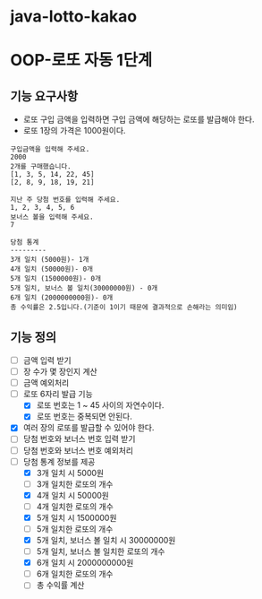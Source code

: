 # java-lotto-kakao

# OOP-로또 자동 1단계

## 기능 요구사항
- 로또 구입 금액을 입력하면 구입 금액에 해당하는 로또를 발급해야 한다.
- 로또 1장의 가격은 1000원이다.
```
구입금액을 입력해 주세요.
2000
2개를 구매했습니다.
[1, 3, 5, 14, 22, 45]
[2, 8, 9, 18, 19, 21]

지난 주 당첨 번호를 입력해 주세요.
1, 2, 3, 4, 5, 6
보너스 볼을 입력해 주세요.
7

당첨 통계
---------
3개 일치 (5000원)- 1개
4개 일치 (50000원)- 0개
5개 일치 (1500000원)- 0개
5개 일치, 보너스 볼 일치(30000000원) - 0개
6개 일치 (2000000000원)- 0개
총 수익률은 2.5입니다.(기준이 1이기 때문에 결과적으로 손해라는 의미임)
```

## 기능 정의
- [ ] 금액 입력 받기
- [ ] 장 수가 몇 장인지 계산
- [ ] 금액 예외처리
- [ ] 로또 6자리 발급 기능
  - [x] 로또 번호는 1 ~ 45 사이의 자연수이다.
  - [x] 로또 번호는 중복되면 안된다.
- [x] 여러 장의 로또를 발급할 수 있어야 한다.
- [ ] 당첨 번호와 보너스 번호 입력 받기
- [ ] 당첨 번호와 보너스 번호 예외처리
- [ ] 당첨 통계 정보를 제공
  - [x] 3개 일치 시 5000원
  - [ ] 3개 일치한 로또의 개수
  - [x] 4개 일치 시 50000원
  - [ ] 4개 일치한 로또의 개수
  - [x] 5개 일치 시 1500000원
  - [ ] 5개 일치한 로또의 개수
  - [x] 5개 일치, 보너스 볼 일치 시 30000000원
  - [ ] 5개 일치, 보너스 볼 일치한 로또의 개수
  - [x] 6개 일치 시 2000000000원
  - [ ] 6개 일치한 로또의 개수
  - [ ] 총 수익률 계산
